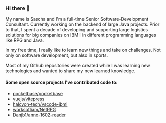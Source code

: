 ### Hi there 👋

My name is Sascha and I'm a full-time Senior Software-Development Consultant. Currently working on the backend of large Java projects.
Prior to that, I spent a decade of developing and supporting large logistics solutions for big companies on IBM i in different programming languages like RPG and Java.

In my free time, I really like to learn new things and take on challenges. Not only on software development, but also in sports.

Most of my Github repositories were created while I was learning new technologies and wanted to share my new learned knowledge.

#### Some open source projects I've contributed code to:
- [pocketbase/pocketbase](https://github.com/pocketbase/pocketbase)
- [vuejs/vitepress](https://github.com/vuejs/vitepress)
- [halcyon-tech/vscode-ibmi](https://github.com/halcyon-tech/vscode-ibmi)
- [worksofliam/NetRPG](https://github.com/worksofliam/NetRPG)
- [Danjb1/anno-1602-reader](https://github.com/Danjb1/anno-1602-reader)

<!--
**szsascha/szsascha** is a ✨ _special_ ✨ repository because its `README.md` (this file) appears on your GitHub profile.

Here are some ideas to get you started:

- 🔭 I’m currently working on ...
- 🌱 I’m currently learning ...
- 👯 I’m looking to collaborate on ...
- 🤔 I’m looking for help with ...
- 💬 Ask me about ...
- 📫 How to reach me: ...
- 😄 Pronouns: ...
- ⚡ Fun fact: ...
-->
